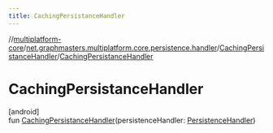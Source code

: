 ```yaml
---
title: CachingPersistanceHandler
---
```

//[multiplatform-core](../../../index.html)/[net.graphmasters.multiplatform.core.persistence.handler](../index.html)/[CachingPersistanceHandler](index.html)/[CachingPersistanceHandler](-caching-persistance-handler.html)



# CachingPersistanceHandler



[android]\
fun [CachingPersistanceHandler](-caching-persistance-handler.html)(persistenceHandler: [PersistenceHandler](../../net.graphmasters.multiplatform.core.persistence/-persistence-handler/index.html))




